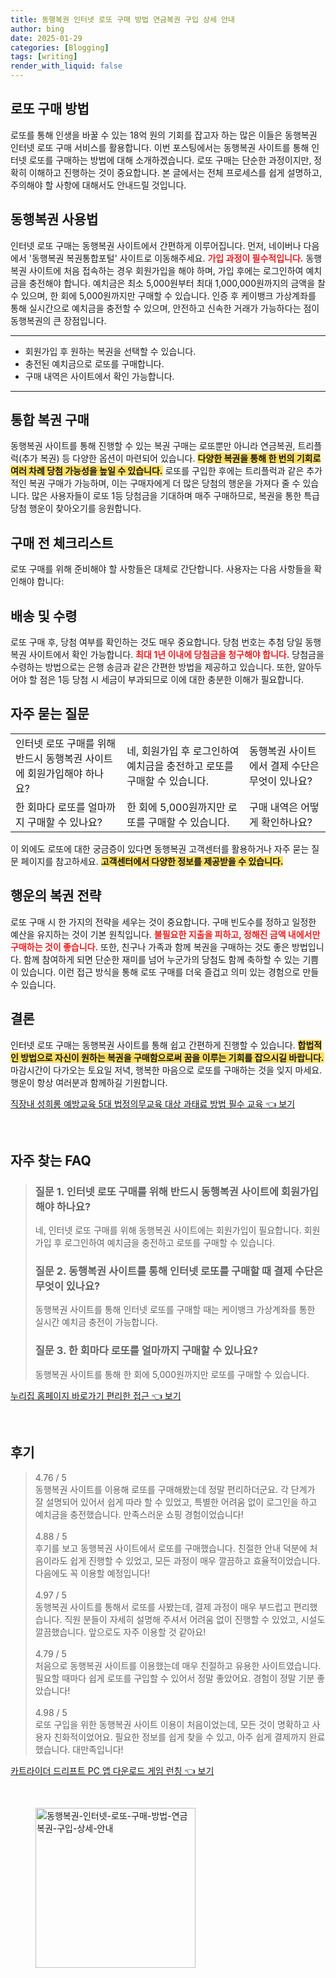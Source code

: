 ```yaml
---
title: 동행복권 인터넷 로또 구매 방법 연금복권 구입 상세 안내
author: bing
date: 2025-01-29
categories: [Blogging]
tags: [writing]
render_with_liquid: false
---
```



<h2 id='로또 구매 방법'>로또 구매 방법</h2>

<p>로또를 통해 인생을 바꿀 수 있는 18억 원의 기회를 잡고자 하는 많은 이들은 동행복권 인터넷 로또 구매 서비스를 활용합니다. 이번 포스팅에서는 동행복권 사이트를 통해 인터넷 로또를 구매하는 방법에 대해 소개하겠습니다. 로또 구매는 단순한 과정이지만, 정확히 이해하고 진행하는 것이 중요합니다. 본 글에서는 전체 프로세스를 쉽게 설명하고, 주의해야 할 사항에 대해서도 안내드릴 것입니다.</p>

<h2 id='동행복권 사용법'>동행복권 사용법</h2>

<p>인터넷 로또 구매는 동행복권 사이트에서 간편하게 이루어집니다. 먼저, 네이버나 다음에서 '동행복권 복권통합포털' 사이트로 이동해주세요. <b><span style="color: #ee2323;">가입 과정이 필수적입니다.</span></b> 동행복권 사이트에 처음 접속하는 경우 회원가입을 해야 하며, 가입 후에는 로그인하여 예치금을 충전해야 합니다. 예치금은 최소 5,000원부터 최대 1,000,000원까지의 금액을 찰 수 있으며, 한 회에 5,000원까지만 구매할 수 있습니다. 인증 후 케이뱅크 가상계좌를 통해 실시간으로 예치금을 충전할 수 있으며, 안전하고 신속한 거래가 가능하다는 점이 동행복권의 큰 장점입니다.</p>

<hr />

<ul>
    <li>회원가입 후 원하는 복권을 선택할 수 있습니다.</li>
    <li>충전된 예치금으로 로또를 구매합니다.</li>
    <li>구매 내역은 사이트에서 확인 가능합니다.</li>
</ul>

<hr />

<h2 id='통합 복권 구매'>통합 복권 구매</h2>

<p>동행복권 사이트를 통해 진행할 수 있는 복권 구매는 로또뿐만 아니라 연금복권, 트리플럭(추가 복권) 등 다양한 옵션이 마련되어 있습니다. <b><span style="background-color: #ffe066;">다양한 복권을 통해 한 번의 기회로 여러 차례 당첨 가능성을 높일 수 있습니다.</span></b> 로또를 구입한 후에는 트리플럭과 같은 추가적인 복권 구매가 가능하며, 이는 구매자에게 더 많은 당첨의 행운을 가져다 줄 수 있습니다. 많은 사용자들이 로또 1등 당첨금을 기대하며 매주 구매하므로, 복권을 통한 특급 당첨 행운이 찾아오기를 응원합니다.</p>

<h2 id='구매 전 체크리스트'>구매 전 체크리스트</h2>

<p>로또 구매를 위해 준비해야 할 사항들은 대체로 간단합니다. 사용자는 다음 사항들을 확인해야 합니다:</p>

<h2 id='배송 및 수령'>배송 및 수령</h2>

<p>로또 구매 후, 당첨 여부를 확인하는 것도 매우 중요합니다. 당첨 번호는 추첨 당일 동행복권 사이트에서 확인 가능합니다. <b><span style="color: #ee2323;">최대 1년 이내에 당첨금을 청구해야 합니다.</span></b> 당첨금을 수령하는 방법으로는 은행 송금과 같은 간편한 방법을 제공하고 있습니다. 또한, 알아두어야 할 점은 1등 당첨 시 세금이 부과되므로 이에 대한 충분한 이해가 필요합니다.</p>

<h2 id='자주 묻는 질문'>자주 묻는 질문</h2>

<table>
    <tr>
        <td>인터넷 로또 구매를 위해 반드시 동행복권 사이트에 회원가입해야 하나요?</td>
        <td>네, 회원가입 후 로그인하여 예치금을 충전하고 로또를 구매할 수 있습니다.</td>
        <td>동행복권 사이트에서 결제 수단은 무엇이 있나요?</td>
    </tr>
    <tr>
        <td>한 회마다 로또를 얼마까지 구매할 수 있나요?</td>
        <td>한 회에 5,000원까지만 로또를 구매할 수 있습니다.</td>
        <td>구매 내역은 어떻게 확인하나요?</td>
    </tr>
</table>

<p>이 외에도 로또에 대한 궁금증이 있다면 동행복권 고객센터를 활용하거나 자주 묻는 질문 페이지를 참고하세요. <b><span style="background-color: #ffe066;">고객센터에서 다양한 정보를 제공받을 수 있습니다.</span></b></p>

<h2 id='행운의 복권 전략'>행운의 복권 전략</h2>

<p>로또 구매 시 한 가지의 전략을 세우는 것이 중요합니다. 구매 빈도수를 정하고 일정한 예산을 유지하는 것이 기본 원칙입니다. <b><span style="color: #ee2323;">불필요한 지출을 피하고, 정해진 금액 내에서만 구매하는 것이 좋습니다.</span></b> 또한, 친구나 가족과 함께 복권을 구매하는 것도 좋은 방법입니다. 함께 참여하게 되면 단순한 재미를 넘어 누군가의 당첨도 함께 축하할 수 있는 기쁨이 있습니다. 이런 접근 방식을 통해 로또 구매를 더욱 즐겁고 의미 있는 경험으로 만들 수 있습니다.</p>

<h2 id='결론'>결론</h2>

<p>인터넷 로또 구매는 동행복권 사이트를 통해 쉽고 간편하게 진행할 수 있습니다. <b><span style="background-color: #ffe066;">합법적인 방법으로 자신이 원하는 복권을 구매함으로써 꿈을 이루는 기회를 잡으시길 바랍니다.</span></b> 마감시간이 다가오는 토요일 저녁, 행복한 마음으로 로또를 구매하는 것을 잊지 마세요. 행운이 항상 여러분과 함께하길 기원합니다.</p>


<p><a class="click-button" title="직장내 성희롱 예방교육 5대 법정의무교육 대상 과태료 방법 필수 교육" href="https://yellowplanner.github.io/posts/%EC%A7%81%EC%9E%A5%EB%82%B4-%EC%84%B1%ED%9D%AC%EB%A1%B1-%EC%98%88%EB%B0%A9%EA%B5%90%EC%9C%A1-5%EB%8C%80-%EB%B2%95%EC%A0%95%EC%9D%98%EB%AC%B4%EA%B5%90%EC%9C%A1-%EB%8C%80%EC%83%81-%EA%B3%BC%ED%83%9C%EB%A3%8C-%EB%B0%A9%EB%B2%95-%ED%95%84%EC%88%98-%EA%B5%90%EC%9C%A1/" rel="dofollow">직장내 성희롱 예방교육 5대 법정의무교육 대상 과태료 방법 필수 교육 👈 보기</a></p><br>
<h2 id='자주_찾는_FAQ'>자주 찾는 FAQ</h2>
<div itemscope="" itemtype="https://schema.org/FAQPage"> 
<blockquote> 
<div itemscope="" itemprop="mainEntity" itemtype="https://schema.org/Question"> 
<h3 itemprop="name">질문 1. 인터넷 로또 구매를 위해 반드시 동행복권 사이트에 회원가입해야 하나요?</h3> 
<div itemscope="" itemprop="acceptedAnswer" itemtype="https://schema.org/Answer"> 
<span itemprop="text"> 
<p>네, 인터넷 로또 구매를 위해 동행복권 사이트에는 회원가입이 필요합니다. 회원가입 후 로그인하여 예치금을 충전하고 로또를 구매할 수 있습니다.</p> 
</span> 
</div> 
</div> 

<div itemscope="" itemprop="mainEntity" itemtype="https://schema.org/Question"> 
<h3 itemprop="name">질문 2. 동행복권 사이트를 통해 인터넷 로또를 구매할 때 결제 수단은 무엇이 있나요?</h3> 
<div itemscope="" itemprop="acceptedAnswer" itemtype="https://schema.org/Answer"> 
<span itemprop="text"> 
<p>동행복권 사이트를 통해 인터넷 로또를 구매할 때는 케이뱅크 가상계좌를 통한 실시간 예치금 충전이 가능합니다.</p> 
</span> 
</div> 
</div> 

<div itemscope="" itemprop="mainEntity" itemtype="https://schema.org/Question"> 
<h3 itemprop="name">질문 3. 한 회마다 로또를 얼마까지 구매할 수 있나요?</h3> 
<div itemscope="" itemprop="acceptedAnswer" itemtype="https://schema.org/Answer"> 
<span itemprop="text"> 
<p>동행복권 사이트를 통해 한 회에 5,000원까지만 로또를 구매할 수 있습니다.</p> 
</span> 
</div> 
</div> 
</blockquote> 
</div>
<p><a class="click-button" title="누리집 홈페이지 바로가기 편리한 접근" href="https://yellowplanner.github.io/posts/%EB%88%84%EB%A6%AC%EC%A7%91-%ED%99%88%ED%8E%98%EC%9D%B4%EC%A7%80-%EB%B0%94%EB%A1%9C%EA%B0%80%EA%B8%B0-%ED%8E%B8%EB%A6%AC%ED%95%9C-%EC%A0%91%EA%B7%BC/" rel="dofollow">누리집 홈페이지 바로가기 편리한 접근 👈 보기</a></p><br>
<h2 id='후기'>후기</h2>
<div itemscope itemtype="https://schema.org/Product">
  <blockquote>
  <div itemprop="review" itemscope itemtype="https://schema.org/Review">
      <div itemprop="reviewRating" itemscope itemtype="https://schema.org/Rating"> <span itemprop="ratingValue">4.76</span> / <span itemprop="bestRating">5</span> </div>
      <span itemprop="reviewBody">동행복권 사이트를 이용해 로또를 구매해봤는데 정말 편리하더군요. 각 단계가 잘 설명되어 있어서 쉽게 따라 할 수 있었고, 특별한 어려움 없이 로그인을 하고 예치금을 충전했습니다. 만족스러운 쇼핑 경험이었습니다!</span>
  </div>
  <br>
  <div itemprop="review" itemscope itemtype="https://schema.org/Review">
      <div itemprop="reviewRating" itemscope itemtype="https://schema.org/Rating"> <span itemprop="ratingValue">4.88</span> / <span itemprop="bestRating">5</span> </div>
      <span itemprop="reviewBody">후기를 보고 동행복권 사이트에서 로또를 구매했습니다. 친절한 안내 덕분에 처음이라도 쉽게 진행할 수 있었고, 모든 과정이 매우 깔끔하고 효율적이었습니다. 다음에도 꼭 이용할 예정입니다!</span>
  </div>
  <br>
  <div itemprop="review" itemscope itemtype="https://schema.org/Review">
      <div itemprop="reviewRating" itemscope itemtype="https://schema.org/Rating"> <span itemprop="ratingValue">4.97</span> / <span itemprop="bestRating">5</span> </div>
      <span itemprop="reviewBody">동행복권 사이트를 통해서 로또를 사봤는데, 결제 과정이 매우 부드럽고 편리했습니다. 직원 분들이 자세히 설명해 주셔서 어려움 없이 진행할 수 있었고, 시설도 깔끔했습니다. 앞으로도 자주 이용할 것 같아요!</span>
  </div>
  <br>
  <div itemprop="review" itemscope itemtype="https://schema.org/Review">
      <div itemprop="reviewRating" itemscope itemtype="https://schema.org/Rating"> <span itemprop="ratingValue">4.79</span> / <span itemprop="bestRating">5</span> </div>
      <span itemprop="reviewBody">처음으로 동행복권 사이트를 이용했는데 매우 친절하고 유용한 사이트였습니다. 필요할 때마다 쉽게 로또를 구입할 수 있어서 정말 좋았어요. 경험이 정말 기분 좋았습니다!</span>
  </div>
  <br>
  <div itemprop="review" itemscope itemtype="https://schema.org/Review">
      <div itemprop="reviewRating" itemscope itemtype="https://schema.org/Rating"> <span itemprop="ratingValue">4.98</span> / <span itemprop="bestRating">5</span> </div>
      <span itemprop="reviewBody">로또 구입을 위한 동행복권 사이트 이용이 처음이었는데, 모든 것이 명확하고 사용자 친화적이었어요. 필요한 정보를 쉽게 찾을 수 있고, 아주 쉽게 결제까지 완료했습니다. 대만족입니다!</span>
  </div>
  </blockquote>
</div>
<p><a class="click-button" title="카트라이더 드리프트 PC 앱 다운로드 게임 런칭" href="https://yellowplanner.github.io/posts/%EC%B9%B4%ED%8A%B8%EB%9D%BC%EC%9D%B4%EB%8D%94-%EB%93%9C%EB%A6%AC%ED%94%84%ED%8A%B8-PC-%EC%95%B1-%EB%8B%A4%EC%9A%B4%EB%A1%9C%EB%93%9C-%EA%B2%8C%EC%9E%84-%EB%9F%B0%EC%B9%AD/" rel="dofollow">카트라이더 드리프트 PC 앱 다운로드 게임 런칭 👈 보기</a></p><br>
<figure class="image"><img src="https://yellowplanner.github.io/assets/img/thumbnail/동행복권-인터넷-로또-구매-방법-연금복권-구입-상세-안내.webp" alt="동행복권-인터넷-로또-구매-방법-연금복권-구입-상세-안내" width="256" height="256"></figure>